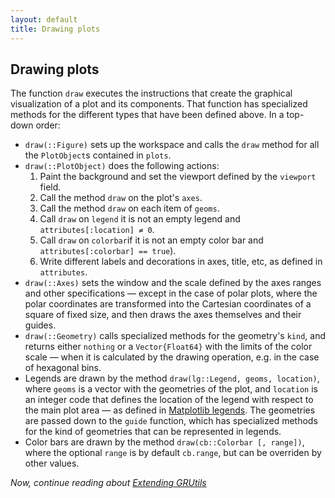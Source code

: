 ```yaml
---
layout: default
title: Drawing plots
---
```

## Drawing plots

The function `draw` executes the instructions that create the graphical visualization of a plot and its components. That function has specialized methods for the different types that have been defined above. In a top-down order:

* `draw(::Figure)` sets up the workspace and calls the `draw` method for all the `PlotObject`s  contained in `plots`.
* `draw(::PlotObject)` does the following actions:
    1. Paint the background and set the viewport defined by the `viewport` field.
    2. Call the method `draw` on the plot's `axes`.
    3. Call the method `draw` on each item of `geoms`.
    4. Call `draw` on `legend` it is not an empty legend and `attributes[:location] ≠ 0`.
    5. Call `draw` on `colorbar`if it is not an empty color bar and `attributes[:colorbar] == true`).
    6. Write different labels and decorations in axes, title, etc, as defined in `attributes`.
* `draw(::Axes)` sets the window and the scale defined by the axes ranges and other specifications &mdash; except in the case of polar plots, where the polar coordinates are transformed into the Cartesian coordinates of a square of fixed size, and then draws the axes themselves and their guides.
* `draw(::Geometry)` calls specialized methods for the geometry's `kind`, and returns either `nothing` or a `Vector{Float64}` with the limits of the color scale &mdash; when it is calculated by the drawing operation, e.g. in the case of hexagonal bins.
* Legends are drawn by the method `draw(lg::Legend, geoms, location)`, where `geoms` is a vector with the geometries of the plot, and `location` is an integer code that defines the location of the legend with respect to the main plot area &mdash; as defined in [Matplotlib legends](https://matplotlib.org/3.1.1/api/_as_gen/matplotlib.pyplot.legend.html). The geometries are passed down to the `guide` function, which has specialized methods for the kind of geometries that can be represented in legends.
* Color bars are drawn by the method `draw(cb::Colorbar [, range])`, where the optional `range` is by default `cb.range`, but can be overriden by other values.

*Now, continue reading about [Extending GRUtils](./extending.md)*
